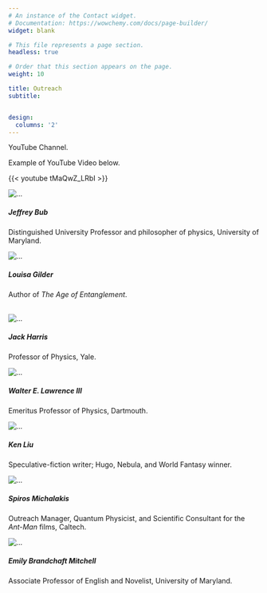 ```yaml
---
# An instance of the Contact widget.
# Documentation: https://wowchemy.com/docs/page-builder/
widget: blank

# This file represents a page section.
headless: true

# Order that this section appears on the page.
weight: 10

title: Outreach
subtitle:


design:
  columns: '2'
---
```


YouTube Channel.

Example of YouTube Video below.

{{< youtube tMaQwZ_LRbI >}}

<div class="card-deck">
  <div class="card">
    <img src="/uploads/Bub_Jeffrey.jpg" class="card-img-top" alt="...">
    <div class="card-body">
      <h5 class="card-title">Jeffrey Bub</h5>
      <p>Distinguished University Professor and philosopher of physics, University of Maryland.</p>
    </div>
  </div>
  <div class="card">
    <img src="/uploads/Gilder_Louisa.jpg" class="card-img-top" alt="...">
    <div class="card-body">
      <h5 class="card-title">Louisa Gilder</h5>
      <p>Author of <i>The Age of Entanglement</i>.</p>
    </div>
  </div>
</div>

<br/>

<div class="card-deck">
  <div class="card">
    <img src="/uploads/Harris_Jack.jpg" class="card-img-top" alt="...">
    <div class="card-body">
      <h5 class="card-title">Jack Harris</h5>
      <p>Professor of Physics, Yale.</p>
    </div>
  </div>
  <div class="card">
    <img src="/uploads/Lawrence_Walter.jpg" class="card-img-top" alt="...">
    <div class="card-body">
      <h5 class="card-title">Walter E. Lawrence III</h5>
      <p>Emeritus Professor of Physics, Dartmouth.</p>
    </div>
  </div>
</div>


<div class="card-deck">
  <div class="card">
    <img src="/uploads/Liu_Ken.jpg" class="card-img-top" alt="...">
    <div class="card-body">
      <h5 class="card-title">Ken Liu</h5>
      <p>Speculative-fiction writer; Hugo, Nebula, and World Fantasy winner.</p>
    </div>
  </div>
  <div class="card">
    <img src="/uploads/Michalakis_Spiros.jpg" class="card-img-top" alt="...">
    <div class="card-body">
      <h5 class="card-title">Spiros Michalakis</h5>
      <p>Outreach Manager, Quantum Physicist, and Scientific Consultant for the <i>Ant-Man</i> films, Caltech.</p>
    </div>
  </div>
  <div class="card">
    <img src="/uploads/Mitchell_Emily.jpg" class="card-img-top" alt="...">
    <div class="card-body">
      <h5 class="card-title">Emily Brandchaft Mitchell</h5>
      <p>Associate Professor of English and Novelist, University of Maryland.</p>
    </div>
  </div>
</div>

